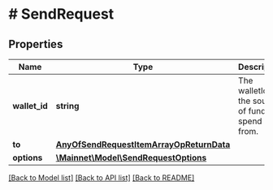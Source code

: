 # # SendRequest

## Properties

Name | Type | Description | Notes
------------ | ------------- | ------------- | -------------
**wallet_id** | **string** | The walletId of the source of funds to spend from. | [optional] 
**to** | [**AnyOfSendRequestItemArrayOpReturnData**](AnyOfSendRequestItemArrayOpReturnData.md) |  | [optional] 
**options** | [**\Mainnet\Model\SendRequestOptions**](SendRequestOptions.md) |  | [optional] 

[[Back to Model list]](../../README.md#documentation-for-models) [[Back to API list]](../../README.md#documentation-for-api-endpoints) [[Back to README]](../../README.md)


